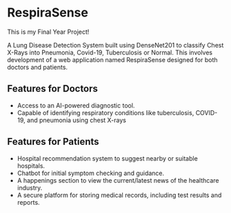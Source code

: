 # RespiraSense

This is my Final Year Project!

A Lung Disease Detection System built using DenseNet201 to classify Chest X-Rays into Pneumonia, Covid-19, Tuberculosis or Normal. This involves development of a web application named RespiraSense designed for both doctors and patients.

## Features for Doctors
- Access to an AI-powered diagnostic tool.
- Capable of identifying respiratory conditions like tuberculosis, COVID-19, and pneumonia using chest X-rays

## Features for Patients
- Hospital recommendation system to suggest nearby or suitable hospitals.
- Chatbot for initial symptom checking and guidance.
- A happenings section to view the current/latest news of the healthcare industry.
- A secure platform for storing medical records, including test results and reports.
